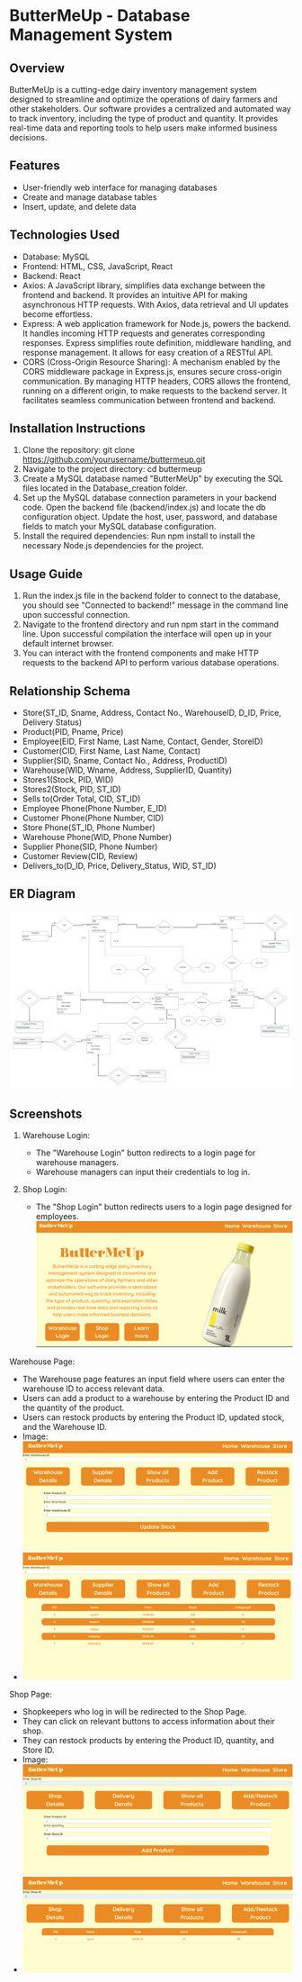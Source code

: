 <h1>ButterMeUp - Database Management System</h1>

## Overview
ButterMeUp is a cutting-edge dairy inventory management system designed to streamline and optimize the
operations of dairy farmers and other stakeholders. Our software provides a centralized and automated way to
track inventory, including the type of product and quantity. It provides real-time data and
reporting tools to help users make informed business decisions.

## Features
- User-friendly web interface for managing databases
- Create and manage database tables
- Insert, update, and delete data

## Technologies Used
- Database: MySQL
- Frontend: HTML, CSS, JavaScript, React
- Backend: React
- Axios: A JavaScript library, simplifies data exchange between the frontend and backend. It provides an intuitive API for making asynchronous HTTP requests. 
With Axios, data retrieval and UI updates become effortless.
- Express: A web application framework for Node.js, powers the backend. It handles incoming HTTP requests and generates corresponding responses. Express simplifies route definition, middleware handling, and response management. It allows for easy creation of a RESTful API.
- CORS (Cross-Origin Resource Sharing): A mechanism enabled by the CORS middleware package in Express.js, ensures secure cross-origin communication. By managing HTTP headers, CORS allows the frontend, running on a different origin, to make requests to the backend server. It facilitates seamless communication between frontend and backend.

## Installation Instructions
1. Clone the repository: git clone https://github.com/yourusername/buttermeup.git
2. Navigate to the project directory: cd buttermeup
3. Create a MySQL database named "ButterMeUp" by executing the SQL files located in the Database_creation folder.
4. Set up the MySQL database connection parameters in your backend code. Open the backend file (backend/index.js) and locate the db configuration object. Update the host, user, password, and database fields to match your MySQL database configuration.
5. Install the required dependencies: Run npm install to install the necessary Node.js dependencies for the project.

## Usage Guide
1. Run the index.js file in the backend folder to connect to the database, you should see "Connected to backend!" message in the command line upon successful connection.
2. Navigate to the frontend directory and run npm start in the command line. Upon successful compilation the interface will open up in your default internet browser.
3. You can interact with the frontend components and make HTTP requests to the backend API to perform various database operations.

## Relationship Schema 
<ul>
  <li>Store(ST_ID, Sname, Address, Contact No., WarehouseID, D_ID, Price, Delivery Status)</li>
  <li>Product(PID, Pname, Price)</li>
  <li>Employee(EID, First Name, Last Name, Contact, Gender, StoreID)</li>
  <li>Customer(CID, First Name, Last Name, Contact)</li>
  <li>Supplier(SID, Sname, Contact No., Address, ProductID)</li>
  <li>Warehouse(WID, Wname, Address, SupplierID, Quantity)</li>
  <li>Stores1(Stock, PID, WID)</li>
  <li>Stores2(Stock, PID, ST_ID)</li>
  <li>Sells to(Order Total, CID, ST_ID)</li>
  <li>Employee Phone(Phone Number, E_ID)</li>
  <li>Customer Phone(Phone Number, CID)</li>
  <li>Store Phone(ST_ID, Phone Number)</li>
  <li>Warehouse Phone(WID, Phone Number)</li>
  <li>Supplier Phone(SID, Phone Number)</li>
  <li>Customer Review(CID, Review)</li>
  <li>Delivers_to(D_ID, Price, Delivery_Status, WID, ST_ID)</li>
</ul>

## ER Diagram
![](./images/ER.png)

## Screenshots

1. Warehouse Login:
   - The "Warehouse Login" button redirects to a login page for warehouse managers.
   - Warehouse managers can input their credentials to log in.

2. Shop Login:
   - The "Shop Login" button redirects users to a login page designed for employees.
   ![Landing Page](./images/1.png)

Warehouse Page:
   - The Warehouse page features an input field where users can enter the warehouse ID to access relevant data.
   - Users can add a product to a warehouse by entering the Product ID and the quantity of the product.
   - Users can restock products by entering the Product ID, updated stock, and the Warehouse ID.
   - Image: ![Warehouse Page](./images/5.png)
   - ![Warehouse Page](./images/2.png)

Shop Page:
   - Shopkeepers who log in will be redirected to the Shop Page.
   - They can click on relevant buttons to access information about their shop.
   - They can restock products by entering the Product ID, quantity, and Store ID.
   - Image: ![Shop Page](./images/4.png)
   - ![Shop Page](./images/3.png)


